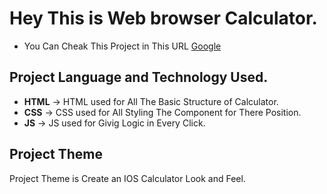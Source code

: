 # Hey This is Web browser Calculator.

- You Can Cheak This Project in This URL [Google](https://www.google.com)

## Project Language and Technology Used.

- **HTML** -> HTML used for All The Basic Structure of Calculator.
- **CSS** -> CSS used for All Styling The Component for There Position.
- **JS** -> JS used for Givig Logic in Every Click.

## Project Theme

Project Theme is Create an IOS Calculator Look and Feel.
